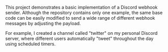 This project demonstrates a basic implementation of a Discord webhook sender.
Although the repository contains only one example, the same base code can be easily modified to send a wide range of different webhook messages by adjusting the payload.

For example, I created a channel called "twitter" on my personal Discord server, where different users automatically "tweet" throughout the day using scheduled timers.
